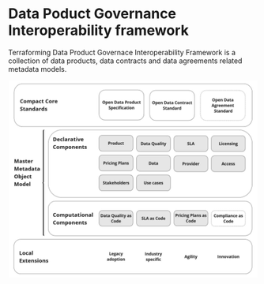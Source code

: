 # Data Poduct Governance Interoperability framework

Terraforming Data Product Governace Interoperability Framework is a collection of data products, data contracts and data agreements related metadata models. 

![image info](./images/IF-boxes.jpg)


